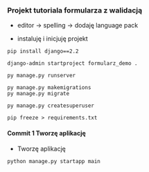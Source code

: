 ### Projekt tutoriala formularza z walidacją

- editor -> spelling -> dodaję language pack

- instaluję i inicjuję projekt
```
pip install django==2.2

django-admin startproject formularz_demo .

py manage.py runserver

py manage.py makemigrations
py manage.py migrate

py manage.py createsuperuser

pip freeze > requirements.txt
```

#### Commit 1 Tworzę aplikację

- Tworzę aplikację
```
python manage.py startapp main
```

